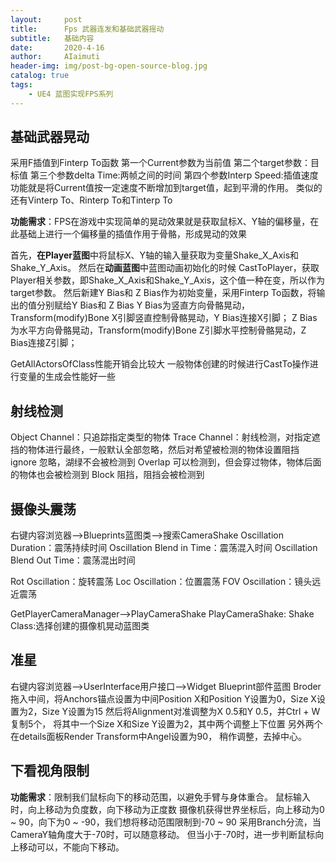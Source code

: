 ```yaml
---
layout:     post
title:      Fps 武器连发和基础武器摇动
subtitle:   基础内容
date:       2020-4-16
author:     AIaimuti
header-img: img/post-bg-open-source-blog.jpg
catalog: true
tags:
    - UE4 蓝图实现FPS系列
---
```


## 基础武器晃动

采用F插值到Finterp To函数
第一个Current参数为当前值
第二个target参数：目标值
第三个参数delta Time:两帧之间的时间
第四个参数Interp Speed:插值速度
功能就是将Current值按一定速度不断增加到target值，起到平滑的作用。
类似的还有Vinterp To、Rinterp To和Tinterp To

**功能需求**：FPS在游戏中实现简单的晃动效果就是获取鼠标X、Y轴的偏移量，在此基础上进行一个偏移量的插值作用于骨骼，形成晃动的效果

首先，**在Player蓝图**中将鼠标X、Y轴的输入量获取为变量Shake_X_Axis和Shake_Y_Axis。
然后在**动画蓝图**中蓝图动画初始化的时候 CastToPlayer，获取Player相关参数，即Shake_X_Axis和Shake_Y_Axis，这个值一种在变，所以作为target参数。
然后新建Y Bias和 Z Bias作为初始变量，采用Finterp To函数，将输出的值分别赋给Y Bias和 Z Bias
Y Bias为竖直方向骨骼晃动，Transform(modify)Bone X引脚竖直控制骨骼晃动，Y Bias连接X引脚；
Z Bias为水平方向骨骼晃动，Transform(modify)Bone Z引脚水平控制骨骼晃动，Z Bias连接Z引脚；


GetAllActorsOfClass性能开销会比较大
一般物体创建的时候进行CastTo操作进行变量的生成会性能好一些

## 射线检测

Object Channel：只追踪指定类型的物体
Trace Channel：射线检测，对指定遮挡的物体进行最终，一般默认全部忽略，然后对希望被检测的物体设置阻挡
ignore 忽略，湖绿不会被检测到
Overlap 可以检测到，但会穿过物体，物体后面的物体也会被检测到
Block 阻挡，阻挡会被检测到

## 摄像头震荡
右键内容浏览器-->Blueprints蓝图类-->搜索CameraShake
Oscillation Duration：震荡持续时间
Oscillation Blend in Time：震荡混入时间
Oscillation Blend Out Time：震荡混出时间

Rot Oscillation：旋转震荡
Loc Oscillation：位置震荡
FOV Oscillation：镜头远近震荡

GetPlayerCameraManager-->PlayCameraShake
PlayCameraShake:
Shake Class:选择创建的摄像机晃动蓝图类

## 准星
右键内容浏览器-->UserInterface用户接口-->Widget Blueprint部件蓝图
Broder拖入中间，将Anchors锚点设置为中间Position X和Position Y设置为0，Size X设置为2，Size Y设置为15
然后将Alignment对准调整为X 0.5和Y 0.5，并Ctrl + W复制5个，
将其中一个Size X和Size Y设置为2，其中两个调整上下位置
另外两个在details面板Render Transform中Angel设置为90，
稍作调整，去掉中心。

## 下看视角限制
**功能需求**：限制我们鼠标向下的移动范围，以避免手臂与身体重合。
鼠标输入时，向上移动为负度数，向下移动为正度数
摄像机获得世界坐标后，向上移动为0 ~ 90，向下为0 ~ -90，我们想将移动范围限制到-70 ~ 90
采用Branch分流，当CameraY轴角度大于-70时，可以随意移动。
但当小于-70时，进一步判断鼠标向上移动可以，不能向下移动。
